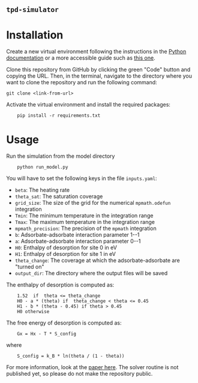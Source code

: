 `tpd-simulator`
--------------

# Installation

Create a new virtual environment following the instructions in the [Python documentation](https://docs.python.org/3/library/venv.html) or a more accessible guide such as [this one](https://packaging.python.org/guides/installing-using-pip-and-virtual-environments/).

Clone this repository from GitHub by clicking the green "Code" button and copying the URL. Then, in the terminal, navigate to the directory where you want to clone the repository and run the following command:

    git clone <link-from-url>

Activate the virtual environment and install the required packages:

```
    pip install -r requirements.txt
```

# Usage

Run the simulation from the model directory

```
    python run_model.py
```

You will have to set the following keys in the file `inputs.yaml`:

* `beta`: The heating rate
* `theta_sat`: The saturation coverage
* `grid_size`: The size of the grid for the numerical `mpmath.odefun` integration
* `Tmin`: The minimum temperature in the integration range
* `Tmax`: The maximum temperature in the integration range
* `mpmath_precision`: The precision of the `mpmath` integration
* `b`: Adsorbate-adsorbate interaction parameter 1--1
* `a`: Adsorbate-adsorbate interaction parameter 0--1
* `H0`: Enthalpy of desorption for site 0 in eV
* `H1`: Enthalpy of desorption for site 1 in eV
* `theta_change`: The coverage at which the adsorbate-adsorbate are "turned on" 
* `output_dir`: The directory where the output files will be saved

The enthalpy of desorption is computed as: 
    
        1.52  if  theta <= theta_change
        H0 - a * (theta) if  theta_change < theta <= 0.45
        H1 - b * (theta - 0.45) if theta > 0.45
        H0 otherwise

The free energy of desorption is computed as:

        Gx = Hx - T * S_config

where 

        S_config = k_B * ln(theta / (1 - theta))

For more information, look at the [paper here](https://pubs.rsc.org/en/content/articlelanding/2021/cp/d1cp01992a). The solver routine is not published yet, so please do not make the repository public.
